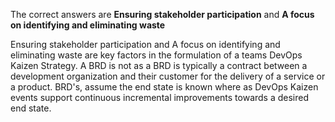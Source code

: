 The correct answers are **Ensuring stakeholder participation** and **A focus on identifying and eliminating waste**

Ensuring stakeholder participation and A focus on identifying and eliminating waste are key factors in the formulation of a teams DevOps Kaizen Strategy. A BRD is not as a BRD is typically a contract between a development organization and their customer for the delivery of a service or a product. BRD's, assume the end state is known where as DevOps Kaizen events support continuous incremental improvements towards a desired end state.